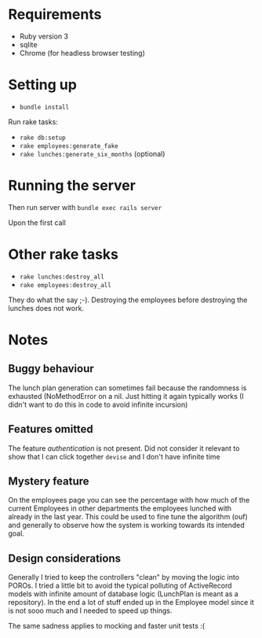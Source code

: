 # Requirements

- Ruby version 3
- sqlite
- Chrome (for headless browser testing)

# Setting up

- `bundle install`

Run rake tasks:

- `rake db:setup`
- `rake employees:generate_fake`
- `rake lunches:generate_six_months` (optional)

# Running the server

Then run server with `bundle exec rails server`

Upon the first call

# Other rake tasks

- `rake lunches:destroy_all`
- `rake employees:destroy_all`

They do what the say ;-). Destroying the employees before destroying the lunches does not work.

# Notes

## Buggy behaviour

The lunch plan generation can sometimes fail because the randomness is exhausted (NoMethodError on a nil.
Just hitting it again typically works (I didn't want to do this in code to avoid infinite incursion)

## Features omitted

The feature *authentication* is not present.
Did not consider it relevant to show that I can click together `devise` and I don't have infinite time

## Mystery feature

On the employees page you can see the percentage with how much of the current Employees in other departments the employees lunched with already in the last year.
This could be used to fine tune the algorithm (ouf) and generally to observe how the system is working towards its intended goal.

## Design considerations

Generally I tried to keep the controllers "clean" by moving the logic into POROs.
I tried a little bit to avoid the typical polluting of ActiveRecord models with infinite amount of database logic (LunchPlan is meant as a repository).
In the end a lot of stuff ended up in the Employee model since it is not sooo much and I needed to speed up things.

The same sadness applies to mocking and faster unit tests :(
